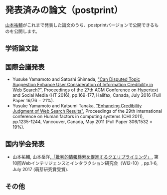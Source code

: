 # 発表済みの論文（postprint）
[山本祐輔](http://hontolab.org/)がこれまで発表した論文のうち、postprintバージョンで公開できるものを公開します。


## 学術論文誌


## 国際会議発表
- Yusuke Yamamoto and Satoshi Shimada, ["Can Disputed Topic Suggestion Enhance User Consideration of Information Credibility in Web Search?"](https://github.com/hontolab/postprint-paper/raw/master/content/ht2016.pdf), Proceedings of the 27th ACM Conference on Hypertext and Social Media (HT 2016), pp.169-177, Halifax, Canada, July 2016 (Full Paper 16/76 = 21%).
- Yusuke Yamamoto and Katsumi Tanaka, ["Enhancing Credibility Judgment of Web Search Results"](https://github.com/hontolab/postprint-paper/raw/master/content/chi2011.pdf), Proceedings of the 29th international conference on Human factors in computing systems (CHI 2011), pp.1235-1244, Vancouver, Canada, May 2011 (Full Paper 306/1532 = 19%).

## 国内学会発表
- 山本祐輔, 山本岳洋,[「批判的情報検索を促進するクエリプライミング」](https://github.com/hontolab/postprint-paper/raw/master/content/WI2-2017-No-10.pdf), 第10回Webインテリジェンスとインタラクション研究会（WI2-10）, pp.1-6, July 2017 (萌芽研究賞受賞).


## その他
